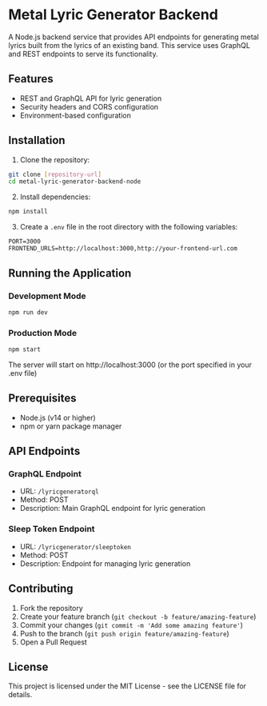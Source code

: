 # Metal Lyric Generator Backend

A Node.js backend service that provides API endpoints for generating metal lyrics built from the lyrics of an existing band. This service uses GraphQL and REST endpoints to serve its functionality.

## Features

- REST and GraphQL API for lyric generation
- Security headers and CORS configuration
- Environment-based configuration


## Installation

1. Clone the repository:
```bash
git clone [repository-url]
cd metal-lyric-generator-backend-node
```

2. Install dependencies:
```bash
npm install
```

3. Create a `.env` file in the root directory with the following variables:
```env
PORT=3000
FRONTEND_URLS=http://localhost:3000,http://your-frontend-url.com
```

## Running the Application

### Development Mode
```bash
npm run dev
```

### Production Mode
```bash
npm start
```

The server will start on http://localhost:3000 (or the port specified in your .env file)


## Prerequisites

- Node.js (v14 or higher)
- npm or yarn package manager

## API Endpoints

### GraphQL Endpoint
- URL: `/lyricgeneratorql`
- Method: POST
- Description: Main GraphQL endpoint for lyric generation

### Sleep Token Endpoint
- URL: `/lyricgenerator/sleeptoken`
- Method: POST
- Description: Endpoint for managing lyric generation


## Contributing

1. Fork the repository
2. Create your feature branch (`git checkout -b feature/amazing-feature`)
3. Commit your changes (`git commit -m 'Add some amazing feature'`)
4. Push to the branch (`git push origin feature/amazing-feature`)
5. Open a Pull Request

## License

This project is licensed under the MIT License - see the LICENSE file for details. 